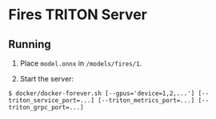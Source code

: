 # Fires TRITON Server

## Running

1. Place `model.onnx` in `/models/fires/1`.

2. Start the server:

`$ docker/docker-forever.sh [--gpus='device=1,2,...'] [--triton_service_port=...] [--triton_metrics_port=...] [--triton_grpc_port=...]`

